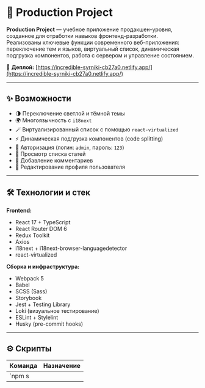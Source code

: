 # 🧩 Production Project

**Production Project** — учебное приложение продакшен-уровня, созданное для отработки навыков фронтенд-разработки.  
Реализованы ключевые функции современного веб-приложения: переключение тем и языков, виртуальный список, динамическая подгрузка компонентов, работа с сервером и управление состоянием.

🚀 **Деплой:** [https://incredible-syrniki-cb27a0.netlify.app/](https://incredible-syrniki-cb27a0.netlify.app/)

---

## ✨ Возможности

- 🌗 Переключение светлой и тёмной темы  
- 🌍 Многоязычность с `i18next`  
- 🪄 Виртуализированный список с помощью `react-virtualized`  
- ⚡ Динамическая подгрузка компонентов (code splitting)  
- 🔐 Авторизация (логин: `admin`, пароль: `123`)  
- 🧾 Просмотр списка статей  
- 💬 Добавление комментариев  
- 👤 Редактирование профиля пользователя

---

## 🛠️ Технологии и стек

**Frontend:**  
- React 17 + TypeScript  
- React Router DOM 6  
- Redux Toolkit  
- Axios  
- i18next + i18next-browser-languagedetector  
- react-virtualized  

**Сборка и инфраструктура:**  
- Webpack 5  
- Babel  
- SCSS (Sass)  
- Storybook  
- Jest + Testing Library  
- Loki (визуальное тестирование)  
- ESLint + Stylelint  
- Husky (pre-commit hooks)

---

## ⚙️ Скрипты

| Команда | Назначение |
|----------|-------------|
| `npm s
